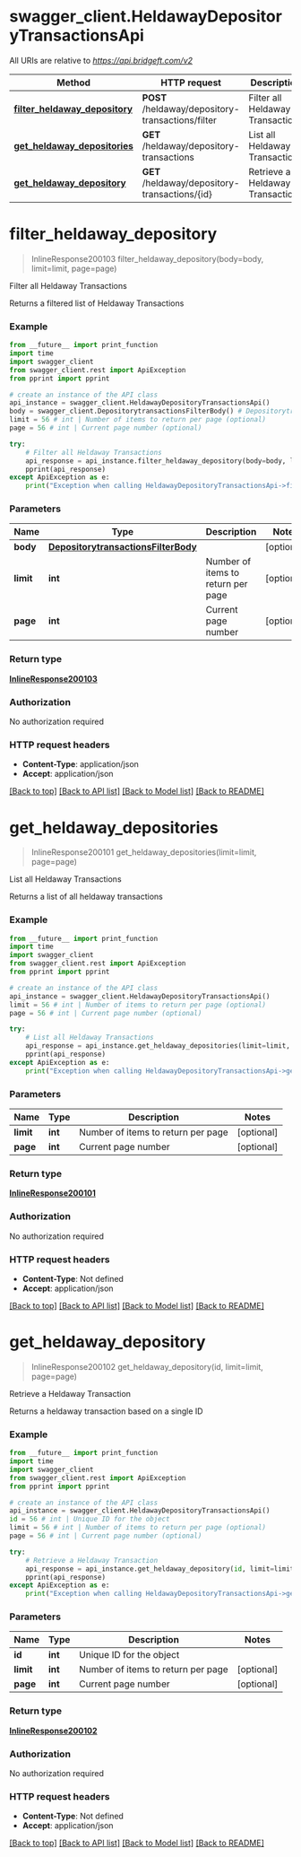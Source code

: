 # swagger_client.HeldawayDepositoryTransactionsApi

All URIs are relative to *https://api.bridgeft.com/v2*

Method | HTTP request | Description
------------- | ------------- | -------------
[**filter_heldaway_depository**](HeldawayDepositoryTransactionsApi.md#filter_heldaway_depository) | **POST** /heldaway/depository-transactions/filter | Filter all Heldaway Transactions
[**get_heldaway_depositories**](HeldawayDepositoryTransactionsApi.md#get_heldaway_depositories) | **GET** /heldaway/depository-transactions | List all Heldaway Transactions
[**get_heldaway_depository**](HeldawayDepositoryTransactionsApi.md#get_heldaway_depository) | **GET** /heldaway/depository-transactions/{id} | Retrieve a Heldaway Transaction

# **filter_heldaway_depository**
> InlineResponse200103 filter_heldaway_depository(body=body, limit=limit, page=page)

Filter all Heldaway Transactions

Returns a filtered list of Heldaway Transactions

### Example
```python
from __future__ import print_function
import time
import swagger_client
from swagger_client.rest import ApiException
from pprint import pprint

# create an instance of the API class
api_instance = swagger_client.HeldawayDepositoryTransactionsApi()
body = swagger_client.DepositorytransactionsFilterBody() # DepositorytransactionsFilterBody |  (optional)
limit = 56 # int | Number of items to return per page (optional)
page = 56 # int | Current page number (optional)

try:
    # Filter all Heldaway Transactions
    api_response = api_instance.filter_heldaway_depository(body=body, limit=limit, page=page)
    pprint(api_response)
except ApiException as e:
    print("Exception when calling HeldawayDepositoryTransactionsApi->filter_heldaway_depository: %s\n" % e)
```

### Parameters

Name | Type | Description  | Notes
------------- | ------------- | ------------- | -------------
 **body** | [**DepositorytransactionsFilterBody**](DepositorytransactionsFilterBody.md)|  | [optional] 
 **limit** | **int**| Number of items to return per page | [optional] 
 **page** | **int**| Current page number | [optional] 

### Return type

[**InlineResponse200103**](InlineResponse200103.md)

### Authorization

No authorization required

### HTTP request headers

 - **Content-Type**: application/json
 - **Accept**: application/json

[[Back to top]](#) [[Back to API list]](../README.md#documentation-for-api-endpoints) [[Back to Model list]](../README.md#documentation-for-models) [[Back to README]](../README.md)

# **get_heldaway_depositories**
> InlineResponse200101 get_heldaway_depositories(limit=limit, page=page)

List all Heldaway Transactions

Returns a list of all heldaway transactions

### Example
```python
from __future__ import print_function
import time
import swagger_client
from swagger_client.rest import ApiException
from pprint import pprint

# create an instance of the API class
api_instance = swagger_client.HeldawayDepositoryTransactionsApi()
limit = 56 # int | Number of items to return per page (optional)
page = 56 # int | Current page number (optional)

try:
    # List all Heldaway Transactions
    api_response = api_instance.get_heldaway_depositories(limit=limit, page=page)
    pprint(api_response)
except ApiException as e:
    print("Exception when calling HeldawayDepositoryTransactionsApi->get_heldaway_depositories: %s\n" % e)
```

### Parameters

Name | Type | Description  | Notes
------------- | ------------- | ------------- | -------------
 **limit** | **int**| Number of items to return per page | [optional] 
 **page** | **int**| Current page number | [optional] 

### Return type

[**InlineResponse200101**](InlineResponse200101.md)

### Authorization

No authorization required

### HTTP request headers

 - **Content-Type**: Not defined
 - **Accept**: application/json

[[Back to top]](#) [[Back to API list]](../README.md#documentation-for-api-endpoints) [[Back to Model list]](../README.md#documentation-for-models) [[Back to README]](../README.md)

# **get_heldaway_depository**
> InlineResponse200102 get_heldaway_depository(id, limit=limit, page=page)

Retrieve a Heldaway Transaction

Returns a heldaway transaction based on a single ID

### Example
```python
from __future__ import print_function
import time
import swagger_client
from swagger_client.rest import ApiException
from pprint import pprint

# create an instance of the API class
api_instance = swagger_client.HeldawayDepositoryTransactionsApi()
id = 56 # int | Unique ID for the object
limit = 56 # int | Number of items to return per page (optional)
page = 56 # int | Current page number (optional)

try:
    # Retrieve a Heldaway Transaction
    api_response = api_instance.get_heldaway_depository(id, limit=limit, page=page)
    pprint(api_response)
except ApiException as e:
    print("Exception when calling HeldawayDepositoryTransactionsApi->get_heldaway_depository: %s\n" % e)
```

### Parameters

Name | Type | Description  | Notes
------------- | ------------- | ------------- | -------------
 **id** | **int**| Unique ID for the object | 
 **limit** | **int**| Number of items to return per page | [optional] 
 **page** | **int**| Current page number | [optional] 

### Return type

[**InlineResponse200102**](InlineResponse200102.md)

### Authorization

No authorization required

### HTTP request headers

 - **Content-Type**: Not defined
 - **Accept**: application/json

[[Back to top]](#) [[Back to API list]](../README.md#documentation-for-api-endpoints) [[Back to Model list]](../README.md#documentation-for-models) [[Back to README]](../README.md)

